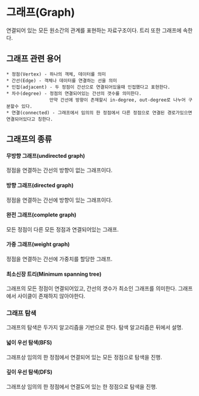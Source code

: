 # 그래프(Graph)

연결되어 있는 모든 원소간의 관계를 표현하는 자료구조이다.
트리 또한 그래프에 속한다.

## 그래프 관련 용어
    * 정점(Vertex) - 하나의 객체, 데이터를 의미
    * 간선(Edge) - 객체나 데이터를 연결하는 선을 의미
    * 인접(adjacent) - 두 정점이 간선으로 연결되어있을때 인접했다고 표현한다.
    * 차수(degree) - 정점의 연결되어있는 간선의 갯수를 의미한다. 
                    만약 간선에 방향이 존재할시 in-degree, out-degree로 나누어 구분할수 있다.
    * 연결(connected) - 그래프에서 임의의 한 정점에서 다른 정점으로 연결된 경로가있으면 연결되어있다고 칭한다.
    
## 그래프의 종류

#### 무방향 그래프(undirected graph)
정점을 연결하는 간선의 방향이 없는 그래프이다.

#### 방향 그래프(directed graph)
정점을 연결하는 간선에 방향이 있는 그래프이다.

#### 완전 그래프(complete graph)
모든 정점이 다른 모든 정점과 연결되어있는 그래프.

#### 가중 그래프(weight graph)
정점을 연결하는 간선에 가중치를 할당한 그래프.

#### 최소신장 트리(Minimum spanning tree)
그래프의 모든 정점이 연결되어있고, 간선의 갯수가 최소인 그래프를 의미한다.
그래프에서 사이클이 존재하지 않아야한다.

### 그래프 탐색
그래프의 탐색은 두가지 알고리즘을 기반으로 한다.
탐색 알고리즘은 뒤에서 설명.

#### 넓이 우선 탐색(BFS)
그래프상 임의의 한 정점에서 연결되어 있는 모든 정점으로 탐색을 진행.

#### 깊이 우선 탐색(DFS)
그래프상 임의의 한 정점에서 연결도어 있는 한 정점으로 탐색을 진행.